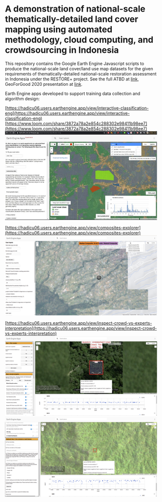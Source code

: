 # A demonstration of national-scale thematically-detailed land cover mapping using automated methodology, cloud computing, and crowdsourcing in Indonesia 

This repository contains the Google Earth Engine Javascript scripts to produce the national-scale land cover/land use map datasets for the given requirements of thematically-detailed national-scale restoration assessment in
Indonesia under the RESTORE+ project. See the full ATBD at 
[link](https://www.restoreplus.org/uploads/1/0/4/5/104525257/restore__technical_report_land_cover_mapping_july2022.pdf), GeoForGood 2020 presentation at [link](https://www.youtube.com/watch?v=JhtLs2sPPTk).


Earth Engine apps developed to support training data collection and algorithm design:


[https://hadicu06.users.earthengine.app/view/interactive-classification-eng](https://hadicu06.users.earthengine.app/view/interactive-classification-eng)
[https://www.loom.com/share/3872a78a2e854c288302e98411b98ee7](https://www.loom.com/share/3872a78a2e854c288302e98411b98ee7)
![HITL_ML_app](/assets/HITL_ML_app.jpeg)


[https://hadicu06.users.earthengine.app/view/composites-explorer](https://hadicu06.users.earthengine.app/view/composites-explorer)
![Composites_explorer](/assets/Composites_explorer.png)


[https://hadicu06.users.earthengine.app/view/inspect-crowd-vs-experts-interpretation](https://hadicu06.users.earthengine.app/view/inspect-crowd-vs-experts-interpretation)
![Composites_explorer](/assets/Inspect_experts_vs_crowd_part1.png)
![Composites_explorer](/assets/Inspect_experts_vs_crowd_part2.png)
